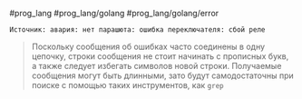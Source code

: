 #prog_lang #prog_lang/golang #prog_lang/golang/error

```
Источник: авария: нет парашюта: ошибка переключателя: сбой реле
```

> Поскольку сообщения об ошибках часто соединены в одну цепочку, строки сооб­щения не стоит начинать с прописных букв, а также следует избегать символов новой строки. Получаемые сообщения могут быть длинными, зато будут самодостаточны при поиске с помощью таких инструментов, как `grep`